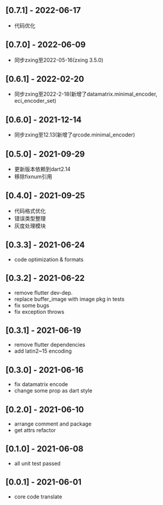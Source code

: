 ## [0.7.1] - 2022-06-17
* 代码优化

## [0.7.0] - 2022-06-09
* 同步zxing至2022-05-16(zxing 3.5.0)

## [0.6.1] - 2022-02-20
* 同步zxing至2022-2-18(新增了datamatrix.minimal_encoder, eci_encoder_set)

## [0.6.0] - 2021-12-14
* 同步zxing至12.13(新增了qrcode.minimal_encoder)

## [0.5.0] - 2021-09-29
* 更新版本依赖到dart2.14
* 移除fixnum引用

## [0.4.0] - 2021-09-25
* 代码格式优化
* 错误类型整理
* 灰度处理模块

## [0.3.3] - 2021-06-24

* code optimization & formats

## [0.3.2] - 2021-06-22

* remove flutter dev-dep.
* replace buffer_image with image pkg in tests
* fix some bugs
* fix exception throws

## [0.3.1] - 2021-06-19

* remove flutter dependencies
* add latin2~15 encoding

## [0.3.0] - 2021-06-16

* fix datamatrix encode
* change some prop as dart style

## [0.2.0] - 2021-06-10

* arrange comment and package
* get attrs refactor

## [0.1.0] - 2021-06-08

* all unit test passed

## [0.0.1] - 2021-06-01

* core code translate
